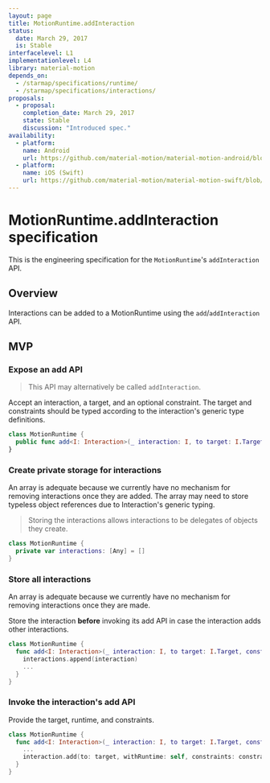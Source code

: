 ```yaml
---
layout: page
title: MotionRuntime.addInteraction
status:
  date: March 29, 2017
  is: Stable
interfacelevel: L1
implementationlevel: L4
library: material-motion
depends_on:
  - /starmap/specifications/runtime/
  - /starmap/specifications/interactions/
proposals:
  - proposal:
    completion_date: March 29, 2017
    state: Stable
    discussion: "Introduced spec."
availability:
  - platform:
    name: Android 
    url: https://github.com/material-motion/material-motion-android/blob/develop/library/src/main/java/com/google/android/material/motion/MotionRuntime.java
  - platform:
    name: iOS (Swift)
    url: https://github.com/material-motion/material-motion-swift/blob/develop/src/MotionRuntime.swift
---
```


# MotionRuntime.addInteraction specification

This is the engineering specification for the `MotionRuntime`'s `addInteraction` API.

## Overview

Interactions can be added to a MotionRuntime using the `add`/`addInteraction` API.

## MVP

### Expose an add API

> This API may alternatively be called `addInteraction`.

Accept an interaction, a target, and an optional constraint. The target and constraints should be
typed according to the interaction's generic type definitions.

```swift
class MotionRuntime {
  public func add<I: Interaction>(_ interaction: I, to target: I.Target, constraints: I.Constraints? = nil)
}
```

### Create private storage for interactions

An array is adequate because we currently have no mechanism for removing interactions once they are
added. The array may need to store typeless object references due to Interaction's generic typing.

> Storing the interactions allows interactions to be delegates of objects they create.

```swift
class MotionRuntime {
  private var interactions: [Any] = []
}
```

### Store all interactions

An array is adequate because we currently have no mechanism for removing interactions once they are
made.

Store the interaction **before** invoking its add API in case the interaction adds other
interactions.

```swift
class MotionRuntime {
  func add<I: Interaction>(_ interaction: I, to target: I.Target, constraints: I.Constraints? = nil) {
    interactions.append(interaction)
    ...
  }
}
```

### Invoke the interaction's add API

Provide the target, runtime, and constraints.

```swift
class MotionRuntime {
  func add<I: Interaction>(_ interaction: I, to target: I.Target, constraints: I.Constraints? = nil) {
    ...
    interaction.add(to: target, withRuntime: self, constraints: constraints)
  }
}
```
